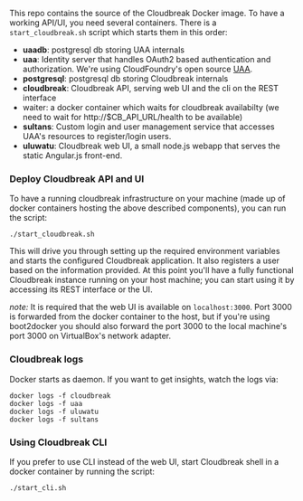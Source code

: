 This repo contains the source of the Cloudbreak Docker image.
To have a working API/UI, you need several containers. There is a
`start_cloudbreak.sh` script which starts them in this order:

- **uaadb**: postgresql db storing UAA internals
- **uaa**: Identity server that handles OAuth2 based authentication and authorization. We're using CloudFoundry's open source [UAA](https://github.com/cloudfoundry/uaa).
- **postgresql**: postgresql db storing Cloudbreak internals
- **cloudbreak**: Cloudbreak API, serving web UI and the cli on the REST interface
- waiter: a docker container which waits for cloudbreak availabilty (we need to wait for http://$CB_API_URL/health to be available)
- **sultans**: Custom login and user management service that accesses UAA's resources to register/login users.
- **uluwatu**: Cloudbreak web UI, a small node.js webapp that serves the static Angular.js front-end.


### Deploy Cloudbreak API and UI

To have a running cloudbreak infrastructure on your machine (made up of docker containers hosting the above described components), you can run the script:

```
./start_cloudbreak.sh
```

This will drive you through setting up the required environment variables and
starts the configured Cloudbreak application. It also registers a user based on
the information provided. At this point you'll have a fully functional Cloudbreak
instance running on your host machine; you can start using it by accessing its
 REST interface or the UI.
 
*note:* It is required that the web UI is available on `localhost:3000`. Port 3000 is forwarded from the docker container to the host, but if you're using boot2docker you should also forward the port 3000 to the local machine's port 3000 on VirtualBox's network adapter.

### Cloudbreak logs

Docker starts as daemon. If you want to get insights, watch the logs via:

```
docker logs -f cloudbreak
docker logs -f uaa
docker logs -f uluwatu
docker logs -f sultans
```

### Using Cloudbreak CLI

If you prefer to use CLI instead of the web UI, start
Cloudbreak shell in a docker container by running the script:

```
./start_cli.sh
```
